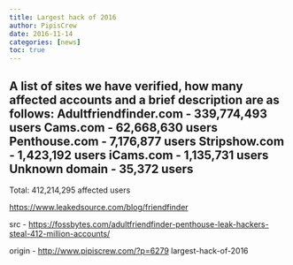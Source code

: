 ```yaml
---
title: Largest hack of 2016
author: PipisCrew
date: 2016-11-14
categories: [news]
toc: true
---
```


A list of sites we have verified, how many affected accounts and a brief description are as follows:
Adultfriendfinder.com - 339,774,493 users
Cams.com - 62,668,630 users
Penthouse.com - 7,176,877 users
Stripshow.com - 1,423,192 users
iCams.com - 1,135,731 users
Unknown domain - 35,372 users
----------------------------------------
Total: 412,214,295 affected users

https://www.leakedsource.com/blog/friendfinder

src - https://fossbytes.com/adultfriendfinder-penthouse-leak-hackers-steal-412-million-accounts/

origin - http://www.pipiscrew.com/?p=6279 largest-hack-of-2016